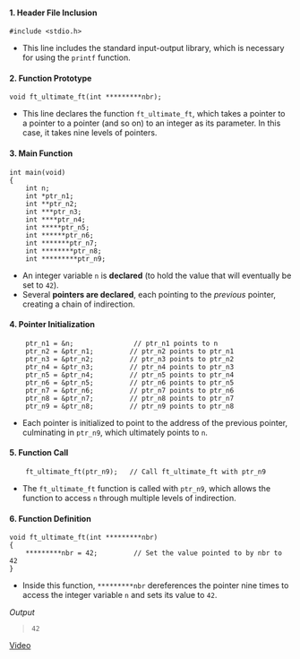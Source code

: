 #### 1. Header File Inclusion
```
#include <stdio.h>
```
- This line includes the standard input-output library, which is necessary for using the `printf` function.

#### 2. Function Prototype
```
void ft_ultimate_ft(int *********nbr);
```
- This line declares the function `ft_ultimate_ft`, which takes a pointer to a pointer to a pointer (and so on) to an integer as its parameter. In this case, it takes nine levels of pointers.

#### 3. Main Function
```
int main(void)
{
    int n;
    int *ptr_n1;
    int **ptr_n2;
    int ***ptr_n3;
    int ****ptr_n4;
    int *****ptr_n5;
    int ******ptr_n6;
    int *******ptr_n7;
    int ********ptr_n8;
    int *********ptr_n9;
```

- An integer variable `n` is **declared** (to hold the value that will eventually be set to `42`).
- Several **pointers are declared**, each pointing to the *previous* pointer, creating a chain of indirection.

#### 4. Pointer Initialization
```
    ptr_n1 = &n;               // ptr_n1 points to n
    ptr_n2 = &ptr_n1;         // ptr_n2 points to ptr_n1
    ptr_n3 = &ptr_n2;         // ptr_n3 points to ptr_n2
    ptr_n4 = &ptr_n3;         // ptr_n4 points to ptr_n3
    ptr_n5 = &ptr_n4;         // ptr_n5 points to ptr_n4
    ptr_n6 = &ptr_n5;         // ptr_n6 points to ptr_n5
    ptr_n7 = &ptr_n6;         // ptr_n7 points to ptr_n6
    ptr_n8 = &ptr_n7;         // ptr_n8 points to ptr_n7
    ptr_n9 = &ptr_n8;         // ptr_n9 points to ptr_n8
```
- Each pointer is initialized to point to the address of the previous pointer, culminating in `ptr_n9`, which ultimately points to `n`.

#### 5. Function Call
```
    ft_ultimate_ft(ptr_n9);   // Call ft_ultimate_ft with ptr_n9
```
- The `ft_ultimate_ft` function is called with `ptr_n9`, which allows the function to access `n` through multiple levels of indirection.

#### 6. Function Definition
```
void ft_ultimate_ft(int *********nbr)
{
    *********nbr = 42;         // Set the value pointed to by nbr to 42
}
```
- Inside this function, `*********nbr` dereferences the pointer nine times to access the integer variable `n` and sets its value to `42`.

*Output*

>`42`

[Video](https://www.youtube.com/watch?v=d3kd5KbGB48)
